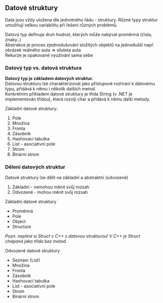 ## Datové struktury

Data jsou vždy uložena dle jednotného řádu - struktury. Různé typy struktur umožňují velkou variabilitu při řešení různých problémů.

Datový typ definuje druh hodnot, kterých může nabývat proměnná (čísla, znaky..)  
 Abstrakce je proces zjednodušování složitých objektů na jednodušší např. obrázek reálného auta => siluleta auta  
 Rekurze je opakované využívání sama sebe

### Datový typ vs. datová struktura

**Datový typ je základem datových struktur.**  
 Datovou strukturu lze charakterizovat jako přístupové rozhraní k datovému typu, přidává k němu i několik dalších metod.  
 Konkrétním příkladem datové struktury je třída String (v .NET je implementován třídou), která rozvíjí char a přidává k němu další metody. 

Základní datové struktury:

1.  Pole
2.  Množina
3.  Fronta
4.  Zásobník
5.  Hashovací tabulka
6.  List - asociativní pole
7.  Strom
8.  Binární strom  

### Dělení datových struktur

Datové struktury lze dělit na základní a abstraktní (odvozené)  

1.  Základní - nemohou měnit svůj rozsah
2.  Odvozené - mohou měnit svůj rozsah  

Základní datové struktury

*   Proměnná
*   Pole
*   Object
*   Structure  

*Pozn. neplést si Struct v C++ s datovou strukturou! V C++ je Struct chápaná jako třída bez metod.*  

Odvozené datové struktury

*   Seznam (List)
*   Množina
*   Fronta
*   Zásobník
*   Hashovací tabulka
*   List - asociativní pole
*   Strom
*   Binární strom